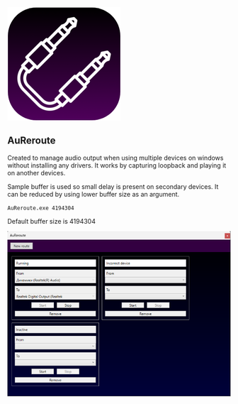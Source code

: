 ![logo](/Media/icon.png)
## AuReroute

Created to manage audio output when using multiple devices on windows without installing any drivers. It works by capturing loopback and playing it on another devices.

Sample buffer is used so small delay is present on secondary devices. It can be reduced by using lower buffer size as an argument.
```
AuReroute.exe 4194304

```
Default buffer size is 4194304

![Main window screenshot](/Media/main-window.png)
